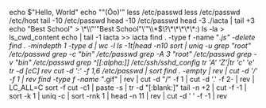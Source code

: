 echo $"Hello, World" 
echo "\"(Ôo)'"
less /etc/passwd
less /etc/passwd /etc/host
tail -10 /etc/passwd
head -10 /etc/passwd
head -3 ./iacta | tail +3
 echo "Best School" > \\\*\\\\"'\"Best School\"\\'"\\\\\*\$\\\?\\\*\\\*\\\*\\\*\\\*\:\) 
ls -la > ls_cwd_content
echo | tail -1 iacta >> iacta
find . -type f -name "*.js" -delete 
find . -mindepth 1 -type d | wc -l
ls -1t|head -n10
sort | uniq -u
grep "root" /etc/passwd
grep -c "bin" /etc/passwd
grep -A 3 "root" /etc/passwd
grep -v "bin" /etc/passwd
grep ^[[:alpha:]] /etc/ssh/sshd_config 
tr 'A' 'Z'|tr 'c' 'e'
tr -d [cC]
rev
cut -d ':' -f 1,6 /etc/passwd | sort
find . -empty | rev | cut -d '/' -f 1 | rev
find -type f -name "*.gif" | rev | cut -d "/" -f 1 | cut -d '.' -f 2- | rev | LC_ALL=C sort -f 
cut -c1 | paste -s | tr -d "[:blank:]"
tail -n +2 | cut -f -1 | sort -k 1 | uniq -c | sort -rnk 1 | head -n 11 | rev | cut -d ' ' -f -1 | rev

